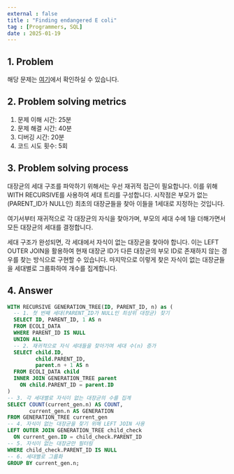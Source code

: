```yaml
---
external : false
title : "Finding endangered E coli"
tag : [Programmers, SQL]
date : 2025-01-19
---
```


## 1. Problem

해당 문제는 [여기](https://school.programmers.co.kr/learn/courses/30/lessons/301651)에서 확인하실 수 있습니다.

## 2. Problem solving metrics

1. 문제 이해 시간: 25분
2. 문제 해결 시간: 40분
3. 디버깅 시간: 20분
4. 코드 시도 횟수: 5회

## 3. Problem solving process

대장균의 세대 구조를 파악하기 위해서는 우선 재귀적 접근이 필요합니다. 이를 위해 WITH RECURSIVE를 사용하여 세대 트리를 구성합니다. 시작점은 부모가 없는(PARENT_ID가 NULL인) 최초의 대장균들을 찾아 이들을 1세대로 지정하는 것입니다.

여기서부터 재귀적으로 각 대장균의 자식을 찾아가며, 부모의 세대 수에 1을 더해가면서 모든 대장균의 세대를 결정합니다.

세대 구조가 완성되면, 각 세대에서 자식이 없는 대장균을 찾아야 합니다. 이는 LEFT OUTER JOIN을 활용하여 현재 대장균 ID가 다른 대장균의 부모 ID로 존재하지 않는 경우를 찾는 방식으로 구현할 수 있습니다. 마지막으로 이렇게 찾은 자식이 없는 대장균들을 세대별로 그룹화하여 개수를 집계합니다.

## 4. Answer

```sql
WITH RECURSIVE GENERATION_TREE(ID, PARENT_ID, n) as (
  -- 1. 첫 번째 세대(PARENT_ID가 NULL인 최상위 대장균) 찾기
  SELECT ID, PARENT_ID, 1 AS n
  FROM ECOLI_DATA
  WHERE PARENT_ID IS NULL
  UNION ALL  
  -- 2. 재귀적으로 자식 세대들을 찾아가며 세대 수(n) 증가
  SELECT child.ID,
         child.PARENT_ID,
         parent.n + 1 AS n
  FROM ECOLI_DATA child
  INNER JOIN GENERATION_TREE parent
    ON child.PARENT_ID = parent.ID
)
-- 3. 각 세대별로 자식이 없는 대장균의 수를 집계
SELECT COUNT(current_gen.n) AS COUNT, 
       current_gen.n AS GENERATION 
FROM GENERATION_TREE current_gen
-- 4. 자식이 없는 대장균을 찾기 위해 LEFT JOIN 사용
LEFT OUTER JOIN GENERATION_TREE child_check
  ON current_gen.ID = child_check.PARENT_ID
-- 5. 자식이 없는 대장균만 필터링
WHERE child_check.PARENT_ID IS NULL 
-- 6. 세대별로 그룹화
GROUP BY current_gen.n;
```
